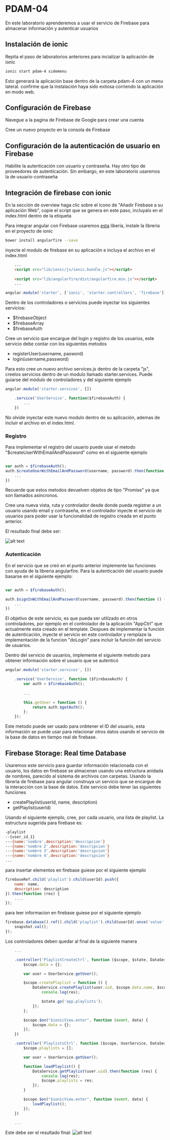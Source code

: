# PDAM-04

En este laboratorio aprenderemos a usar el servicio de Firebase para almacenar información y
autenticar usuarios

## Instalación de ionic
Repita el paso de laboratorios anteriores para incializar la aplicación de ionic

```bash
ionic start pdam-4 sidemenu
```

Esto generará la aplicación base dentro de la carpeta pdam-4 con un menu lateral. confirme que la instalación 
haya sido exitosa corriendo la aplicación en modo web.

## Configuración de Firebase

Navegue a la pagina de Firebase de Google para crear una cuenta

Cree un nuevo proyecto en la consola de Firebase

## Configuración de la autenticación de usuario en Firebase

Habilite la autenticación con usuario y contraseña. Hay otro tipo de proveedores de autenticación.
Sin embargo, en este laboratorio usaremos la de usuario-contraseña

## Integración de firebase con ionic

En la sección de overview haga clic sobre el icono de "Añadir Firebase a su aplicación Web", copie
el script que se genera en este paso, incluyalo en el index.html dentro de la etiqueta <head>

Para integrar angular con Firebase usaremos [esta](https://github.com/firebase/angularfire) libería, instale 
la libreria en el proyecto de ionic
 
```bash
bower install angularfire --save
```
 
inyecte el modulo de firebase en su aplicación e incluya el archivo en el index.html

```html
    ...
    <script src="lib/ionic/js/ionic.bundle.js"></script>
    
    <script src="lib/angularfire/dist/angularfire.min.js"></script>
    ...
```

```javascript
angular.module('starter', ['ionic', 'starter.controllers', 'firebase'])
```

Dentro de los controladores o servicios puede inyectar los siguientes servicios:
* $firebaseObject
* $firebaseArray
* $firebaseAuth

Cree un servicio que encargue del login y registro de los usuarios, este servicio debe contar con los siguientes metodos
* registerUser(username, pasword)
* login(username,password)

Para esto cree un nuevo archivo services.js dentro de la carpeta "js", creelos servicios dentro de un modulo llamado
starter.services. Puede guiarse del módulo de controladores y del siguiente ejemplo

```javascript
angular.module('starter.services', [])

    .service('UserService', function($firebaseAuth) {
        ...
    })
```

No olvide inyectar este nuevo modulo dentro de su aplicación, ademas de incluir el archivo en el index.html.

### Registro

Para implementar el registro del usuario puede usar el metodo "$createUserWithEmailAndPassword" como en el siguiente ejemplo

```javascript

var auth = $firebaseAuth();
auth.$createUserWithEmailAndPassword(username, password).then(function () {
    ...
})

```

Recuerde que estos metodos devuelven objetos de tipo "Promise" ya que son llamados asíncronos.

Cree una nueva vista, ruta y controlador desde donde pueda registrar a un usuario usando email y contraseña, 
en el controlador inyecte el servicio de usuarios para poder usar la funcionalidad de registro creada en el punto anterior.
 
El resultado final debe ser:

![alt text](http://i.giphy.com/26xBssIjJgsTcdqtq.gif)


### Autenticación

En el servicio que se creó en el punto anterior implemente las funciones con ayuda de la libreria angularfire. Para la 
autenticación del usuario puede basarse en el siguiente ejemplo:

```javascript

var auth = $firebaseAuth();

auth.$signInWithEmailAndPassword(username, password).then(function () {
    ...
})
```

El objetivo de este servicio, es que pueda ser utilizado en otros controladores, por ejemplo en el controlador de la aplicación
"AppCtrl" que actualmente esta creado en el template. Despues de implementar la función de autenticación, inyecte el servicio
en este controlador y remplaze la implementación de la funcion "doLogin" para incluir la función del servicio de usuarios.


Dentro del servicio de usuarios, implemente el siguiente metodo para obtener información sobre el usuario que se autenticó

```javascript
angular.module('starter.services', [])

    .service('UserService', function ($firebaseAuth) {
        var auth = $firebaseAuth();
        
        ...

        this.getUser = function () {
            return auth.$getAuth();
        };
    });
```

Este metodo puede ser usado para onbtener el ID del usuario, esta información se puede usar para relacionar otros datos usando
 el servicio de la base de datos en tiempo real de firebase.
 
## Firebase Storage: Real time Database

Usaremos este servicio para guardar información relacionada con el usuario, los datos en firebase se almacenan usando una 
estructura anidada de nombres, parecido al sistema de archivos con carpetas. Usando la libreria de firebase para angular
construya un servicio que se encargue de la interacción con la base de datos. Este servicio debe tener las siguientes funciones

* createPlaylist(userId, name, description)
* getPlaylist(userId)

Usando el siguiente ejemplo, cree, por cada usuario, una lista de playlist. La estructura sugerida para firebase es:

```bash
-playlist
--{user_id_1}
---{name:'nombre',description:'descripcion'}
---{name:'nombre 2',description:'descripcion'}
---{name:'nombre 3',description:'descripcion'}
---{name:'nombre 4',description:'descripcion'}
...

```

para insertar elementos en firebase guiese por el siguiente ejemplo

```javascript
firebaseRef.child('playlist').child(userId).push({
    name: name,
    description: description
}).then(function (res) {
    ....
});
```

para leer informacion en firebase guiese por el siguiente ejemplo

```javascript
firebase.database().ref().child('playlist').child(userId).once('value', function (snapshot) {
    snapshot.val();
});
```

Los controladores deben quedar al final de la siguiente manera

```javascript
    ...

    .controller('PlaylistCreateCtrl', function ($scope, $state, DataService, UserService) {
        $scope.data = {};

        var user = UserService.getUser();

        $scope.createPlaylist = function () {
            DataService.createPlaylist(user.uid, $scope.data.name, $scope.data.description).then(function (res) {
                console.log(res);

                $state.go('app.playlists');
            });
        };

        $scope.$on("$ionicView.enter", function (event, data) {
            $scope.data = {};
        });
    })

    .controller('PlaylistsCtrl', function ($scope, UserService, DataService) {
        $scope.playlists = [];

        var user = UserService.getUser();

        function loadPlaylist() {
            DataService.getPlaylist(user.uid).then(function (res) {
                console.log(res);
                $scope.playlists = res;
            });
        }

        $scope.$on("$ionicView.enter", function (event, data) {
            loadPlaylist();
        });
    })
    
    ...
```

Este debe ser el resultado final:
![alt text](http://i.giphy.com/26xByyFtftHmdWghy.gif)
